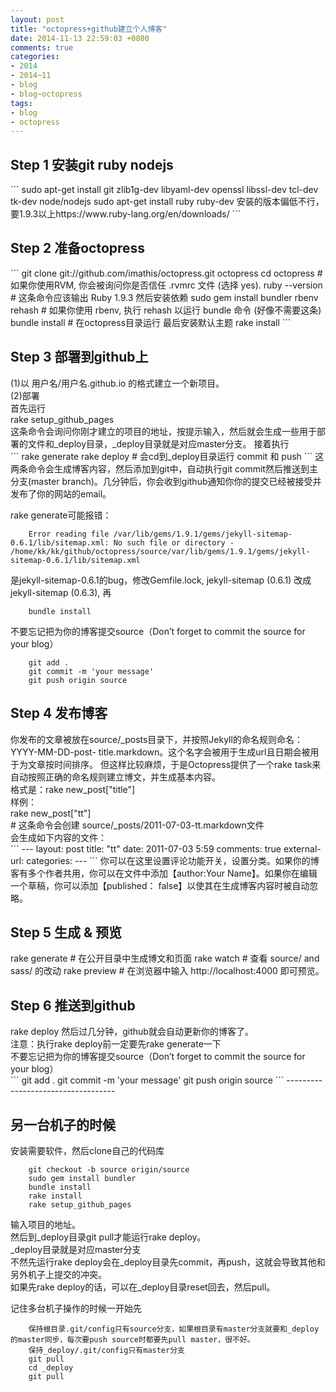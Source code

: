 ```yaml
---
layout: post
title: "octopress+github建立个人博客"
date: 2014-11-13 22:59:03 +0800
comments: true
categories: 
- 2014
- 2014~11
- blog
- blog~octopress
tags:
- blog
- octopress
---
```


<h2>Step 1 安装git ruby nodejs</h2>
```
	sudo apt-get install git zlib1g-dev libyaml-dev openssl libssl-dev tcl-dev tk-dev node/nodejs
	sudo apt-get install ruby ruby-dev 安装的版本偏低不行，要1.9.3以上https://www.ruby-lang.org/en/downloads/
```
<h2>Step 2 准备octopress</h2>
```
	git clone git://github.com/imathis/octopress.git octopress
	cd octopress    # 如果你使用RVM, 你会被询问你是否信任 .rvmrc 文件 (选择 yes).
	ruby --version  # 这条命令应该输出 Ruby 1.9.3
	然后安装依赖
	sudo gem install bundler
	rbenv rehash    # 如果你使用 rbenv, 执行 rehash 以运行 bundle 命令 (好像不需要这条)
	bundle install    # 在octopress目录运行
	最后安装默认主题
	rake install
```
</br>

<h2>Step 3 部署到github上</h2>
(1)以 用户名/用户名.github.io 的格式建立一个新项目。</br>
(2)部署</br>
首先运行</br>
rake setup_github_pages</br>
这条命令会询问你刚才建立的项目的地址，按提示输入，然后就会生成一些用于部署的文件和_deploy目录，_deploy目录就是对应master分支。 接着执行</br>
```
	rake generate
	rake deploy  # 会cd到_deploy目录运行 commit 和 push
```
这两条命令会生成博客内容，然后添加到git中，自动执行git commit然后推送到主分支(master branch)。几分钟后，你会收到github通知你你的提交已经被接受并发布了你的网站的email。</br>

rake generate可能报错：</br>
```
	Error reading file /var/lib/gems/1.9.1/gems/jekyll-sitemap-0.6.1/lib/sitemap.xml: No such file or directory - /home/kk/kk/github/octopress/source/var/lib/gems/1.9.1/gems/jekyll-sitemap-0.6.1/lib/sitemap.xml
```
是jekyll-sitemap-0.6.1的bug，修改Gemfile.lock, jekyll-sitemap (0.6.1) 改成 jekyll-sitemap (0.6.3), 再</br>
```
	bundle install
```


不要忘记把为你的博客提交source（Don’t forget to commit the source for your blog）</br>
```
	git add .
	git commit -m 'your message'
	git push origin source
```
<h2>Step 4 发布博客</h2>
你发布的文章被放在source/_posts目录下，并按照Jekyll的命名规则命名：YYYY-MM-DD-post- title.markdown。这个名字会被用于生成url且日期会被用于为文章按时间排序。 但这样比较麻烦，于是Octopress提供了一个rake task来自动按照正确的命名规则建立博文，并生成基本内容。</br>
格式是：rake new_post["title"]</br>
样例：</br>
    rake new_post["tt"]</br>
    # 这条命令会创建 source/_posts/2011-07-03-tt.markdown文件</br>
会生成如下内容的文件：</br>
```
	---
	layout: post
	title: "tt"
	date: 2011-07-03 5:59
	comments: true
	external-url:
	categories:
	---
```
你可以在这里设置评论功能开关，设置分类。如果你的博客有多个作者共用，你可以在文件中添加【author:Your Name】。如果你在编辑一个草稿，你可以添加【published： false】以使其在生成博客内容时被自动忽略。</br>

<h2>Step 5 生成 & 预览</h2>
rake generate # 在公开目录中生成博文和页面
rake watch # 查看 source/ and sass/ 的改动
rake preview # 在浏览器中输入 http://localhost:4000 即可预览。

<h2>Step 6 推送到github</h2>
rake deploy
然后过几分钟，github就会自动更新你的博客了。</br>
注意：执行rake deploy前一定要先rake generate一下</br>
不要忘记把为你的博客提交source（Don’t forget to commit the source for your blog）</br>
```
	git add .
	git commit -m 'your message'
	git push origin source 
```
-----------------------------------

<h2>另一台机子的时候</h2>
安装需要软件，然后clone自己的代码库</br>

```
	git checkout -b source origin/source
	sudo gem install bundler
	bundle install
	rake install
	rake setup_github_pages
```
输入项目的地址。</br>
然后到_deploy目录git pull才能运行rake deploy。</br>
_deploy目录就是对应master分支</br>
不然先运行rake deploy会在_deploy目录先commit，再push，这就会导致其他和另外机子上提交的冲突。</br>
如果先rake deploy的话，可以在_deploy目录reset回去，然后pull。</br>

记住多台机子操作的时候一开始先
```
	保持根目录.git/config只有source分支，如果根目录有master分支就要和_deploy的master同步，每次要push source时都要先pull master，很不好。
	保持_deploy/.git/config只有master分支
	git pull
	cd _deploy
	git pull
```

